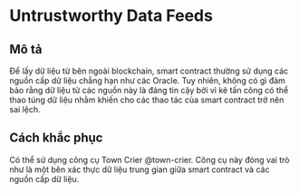 # Untrustworthy Data Feeds

## Mô tả

Để lấy dữ liệu từ bên ngoài blockchain, smart contract thường sử dụng các nguồn cấp dữ liệu chẳng hạn như các Oracle. Tuy nhiên, không có gì đảm bảo rằng dữ liệu từ các nguồn này là đáng tin cậy bởi vì kẻ tấn công có thể thao túng dữ liệu nhằm khiến cho các thao tác của smart contract trở nên sai lệch.

## Cách khắc phục

Có thể sử dụng công cụ Town Crier @town-crier. Công cụ này đóng vai trò như là một bên xác thực dữ liệu trung gian giữa smart contract và các nguồn cấp dữ liệu. 

